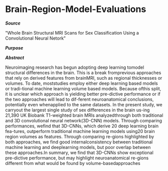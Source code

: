 # Brain-Region-Model-Evaluations

***Source***

"Whole Brain Structural MRI Scans for Sex Classification Using a Convolutional Neural Netork"

***Purpose***



***Abstract***

Neuroimaging research has begun adopting deep learning tomodel structural differences in the brain. This is a break fromprevious approaches that rely on derived features from brainMRI, such as regional thicknesses or volumes. To date, moststudies  employ  either  deep  learning  based  models  or  tradi-tional  machine  learning  volume  based  models.   Because  ofthis split, it is unclear which approach is yielding better pre-dictive performance or if the two approaches will lead to dif-ferent  neuroanatomical  conclusions,  potentially  even  whenapplied to the same datasets.  In the present study, we carryout the largest single study of sex differences in the brain us-ing 21,390 UK Biobank T1-weighted brain MRIs analyzedthrough both traditional and 3D convolutional neural network(3D-CNN)  models.   Through  comparing  performances,  wefind that 3D-CNNs, which derive 20 deep learning brain fea-tures, outperform traditional machine learning models using20 brain region volumes as features.  Through comparing re-gions highlighted by both approaches, we find good internalconsistency  between  traditional  machine  learning  and  deeplearning models, but poor overlap between these approaches.In  summary,  we  find  that  3D-CNNs  show  exceptional  pre-dictive performance, but may highlight neuroanatomical re-gions different from what would be found by volume-basedapproaches


